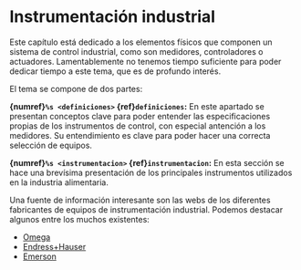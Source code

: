 # Instrumentación industrial

Este capítulo está dedicado a los elementos físicos que componen un sistema de control industrial, como son medidores, controladores o actuadores. Lamentablemente no tenemos tiempo suficiente para poder dedicar tiempo a este tema, que es de profundo interés.

El tema se compone de dos partes:

**{numref}`%s <definiciones>`  {ref}`definiciones`:** En este apartado se presentan conceptos clave para poder entender las especificaciones propias de los instrumentos de control, con especial antención a los medidores. Su entendimiento es clave para poder hacer una correcta selección de equipos.

**{numref}`%s <instrumentacion>`  {ref}`instrumentacion`:** En esta sección se hace una brevísima presentación de los principales instrumentos utilizados en la industria alimentaria.

Una fuente de información interesante son las webs de los diferentes fabricantes de equipos de instrumentación industrial. Podemos destacar algunos entre los muchos existentes:

- [Omega](https://es.omega.com)
- [Endress+Hauser](https://www.es.endress.com/es)
- [Emerson](https://www.emerson.com/es-es/automation-solutions)